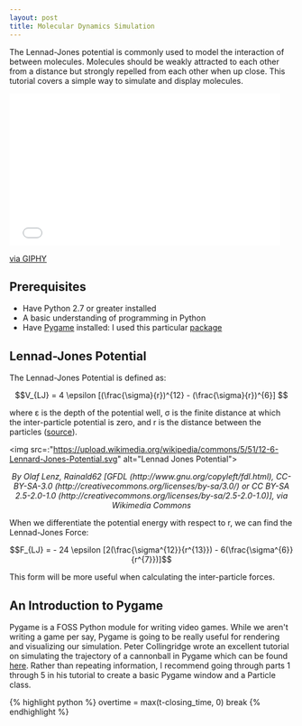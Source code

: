 ```yaml
---
layout: post
title: Molecular Dynamics Simulation
---
```


The Lennad-Jones potential is commonly used to model the interaction of between molecules. Molecules should be weakly attracted to each other from a distance but strongly repelled from each other when up close. This tutorial covers a simple way to simulate and display molecules.

<iframe src="//giphy.com/embed/KJes8CXWKg2JO" width="480" height="270" frameBorder="0" class="giphy-embed" allowFullScreen></iframe><p><a href="https://giphy.com/gifs/KJes8CXWKg2JO">via GIPHY</a></p>

## Prerequisites
* Have Python 2.7 or greater installed
* A basic understanding of programming in Python
* Have [Pygame](http://pygame.org/hifi.html) installed: I used this particular [package](http://anaconda.org/krisvanneste/pygame)

## Lennad-Jones Potential
The Lennad-Jones Potential is defined as:

$$V_{LJ} = 4 \epsilon [(\frac{\sigma}{r})^{12}  - (\frac{\sigma}{r})^{6}]  $$

where ε is the depth of the potential well, σ is the finite distance at which the inter-particle potential is zero, and r is the distance between the particles ([source](https://en.wikipedia.org/wiki/Lennard-Jones_potential)). 

<img src=:"https://upload.wikimedia.org/wikipedia/commons/5/51/12-6-Lennard-Jones-Potential.svg" alt="Lennad Jones Potential">
<center><i>By Olaf Lenz, Rainald62 [GFDL (http://www.gnu.org/copyleft/fdl.html), CC-BY-SA-3.0 (http://creativecommons.org/licenses/by-sa/3.0/) or CC BY-SA 2.5-2.0-1.0 (http://creativecommons.org/licenses/by-sa/2.5-2.0-1.0)], via Wikimedia Commons</i></center>

When we differentiate the potential energy with respect to r, we can find the Lennad-Jones Force:

$$F_{LJ} = - 24 \epsilon [2(\frac{\sigma^{12}}{r^{13}}) - 6(\frac{\sigma^{6}}{r^{7}})]$$

This form will be more useful when calculating the inter-particle forces.

## An Introduction to Pygame
Pygame is a FOSS Python module for writing video games. While we aren't writing a game per say, Pygame is going to be really useful for rendering and visualizing our simulation. Peter Collingridge wrote an excellent tutorial on simulating the trajectory of a cannonball in Pygame which can be found [here](http://www.petercollingridge.co.uk/pygame-physics-simulation). Rather than repeating information, I recommend going through parts 1 through 5 in his tutorial to create a basic Pygame window and a Particle class. 
 

{% highlight python %}
overtime = max(t-closing_time, 0)
break
{% endhighlight %}